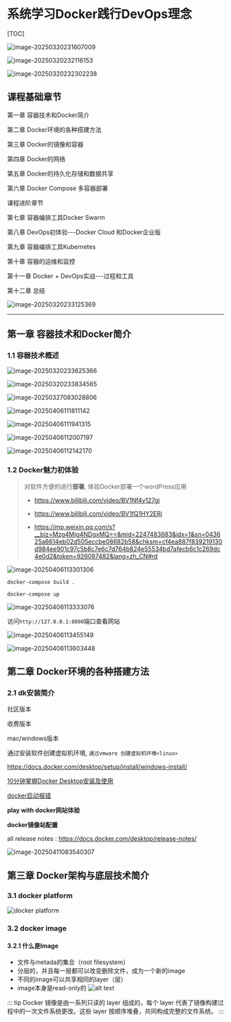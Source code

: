 # 系统学习Docker践行DevOps理念

[TOC]

![image-20250320231607009](assets/image-20250320231607009.png)





![image-20250320232116153](assets/image-20250320232116153.png)



![image-20250320232302238](assets/image-20250320232302238.png)





## 课程基础章节

第一章 容器技术和Docker简介

第二章 Docker环境的各种搭建方法

第三章 Docker的镜像和容器

第四章 Docker的网络

第五章 Docker的持久化存储和数据共享

第六章 Docker Compose 多容器部署





课程进阶章节

第七章 容器编排工具Docker Swarm

第八章 DevOps初体验---Docker Cloud 和Docker企业版

第九章 容器编排工具Kubernetes

第十章 容器的运维和监控

第十一章 Docker + DevOps实战---过程和工具

第十二章 总结



![image-20250320233125369](assets/image-20250320233125369.png)



----



## 第一章 容器技术和Docker简介

### 1.1 容器技术概述

![image-20250320233625366](assets/image-20250320233625366.png)



![image-20250320233834565](assets/image-20250320233834565.png)



![image-20250327083028806](assets/image-20250327083028806.png)

![image-20250406111811142](../be-docker/assets/image-20250406111811142.png)



![image-20250406111941315](../be-docker/assets/image-20250406111941315.png)





![image-20250406112007197](../be-docker/assets/image-20250406112007197.png)



![image-20250406112142170](../be-docker/assets/image-20250406112142170.png)



### 1.2 Docker魅力初体验

> 对软件方便的进行**部署**, 体验Docker部署一个wordPress应用
>
> + https://www.bilibili.com/video/BV1Nf4y127gj
>
> + https://www.bilibili.com/video/BV1fQ1HY2ERj
>
> + https://mp.weixin.qq.com/s?__biz=Mzg4Mjg4NDgxMQ==&mid=2247483683&idx=1&sn=043625a6614eb02d505eccbe08682b58&chksm=cf4ea887f839219130d984ee901c97c5b8c7e6c7d764b824e55534bd7afecb6c1c269dc4e0d2&token=926087482&lang=zh_CN#rd

![image-20250406113301306](../be-docker/assets/image-20250406113301306.png)


`docker-compose build .`

`docker-compose up`

![image-20250406113333076](../be-docker/assets/image-20250406113333076.png)



访问`http://127.0.0.1:8000`端口查看网站

![image-20250406113455149](../be-docker/assets/image-20250406113455149.png)





![image-20250406113603448](../be-docker/assets/image-20250406113603448.png)







## 第二章 Docker环境的各种搭建方法

### 2.1 dk安装简介

社区版本

收费版本

mac/windows版本

通过安装软件创建虚拟机环境, `通过vmware 创建虚拟机环境<linux>`

https://docs.docker.com/desktop/setup/install/windows-install/

[10分钟掌握Docker Desktop安装及使用](https://www.bilibili.com/video/BV1Vk4y1V7bV/?spm_id_from=333.337.search-card.all.click&vd_source=631062e9ff21033189723c8ac931c360)


[docker启动报错](https://www.cnblogs.com/lxzcloud/p/18862844)

**play with docker网站体验**

**docker镜像站配置**


all release notes : https://docs.docker.com/desktop/release-notes/

![image-20250411083540307](../be-docker/assets/image-20250411083540307.png)


## 第三章 Docker架构与底层技术简介
### 3.1 docker platform
![docker platform](assets/Snipaste_2025-06-17_08-24-24.png)
### 3.2 docker image
#### 3.2.1 什么是Image
+ 文件与metada的集合（root filesystem）
+ 分层的，并且每一层都可以改变删除文件，成为一个新的image
+ 不同的image可以共享相同的layer（层）
+ image本身是read-only的
![alt text](image.png)



::: tip
Docker 镜像是由一系列只读的 layer 组成的，每个 layer 代表了镜像构建过程中的一次文件系统更改。这些 layer 按顺序堆叠，共同构成完整的文件系统。
:::